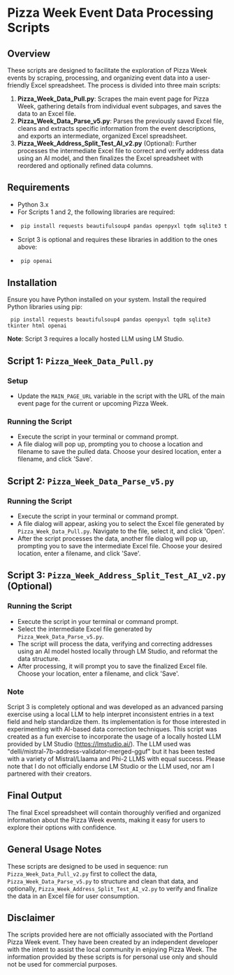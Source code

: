 # Pizza Week Event Data Processing Scripts

## Overview

These scripts are designed to facilitate the exploration of Pizza Week events by scraping, processing, and organizing event data into a user-friendly Excel spreadsheet. The process is divided into three main scripts:

1. **Pizza_Week_Data_Pull.py**: Scrapes the main event page for Pizza Week, gathering details from individual event subpages, and saves the data to an Excel file.
2. **Pizza_Week_Data_Parse_v5.py**: Parses the previously saved Excel file, cleans and extracts specific information from the event descriptions, and exports an intermediate, organized Excel spreadsheet.
3. **Pizza_Week_Address_Split_Test_AI_v2.py** (Optional): Further processes the intermediate Excel file to correct and verify address data using an AI model, and then finalizes the Excel spreadsheet with reordered and optionally refined data columns.

## Requirements

- Python 3.x
- For Scripts 1 and 2, the following libraries are required:
- 
    ```sh
     pip install requests beautifulsoup4 pandas openpyxl tqdm sqlite3 tkinter html
- Script 3 is optional and requires these libraries in addition to the ones above:
-   ```sh
     pip openai
## Installation

Ensure you have Python installed on your system. Install the required Python libraries using pip:

 
     pip install requests beautifulsoup4 pandas openpyxl tqdm sqlite3 tkinter html openai
     


**Note**: Script 3 requires a locally hosted LLM using LM Studio.

## Script 1: `Pizza_Week_Data_Pull.py`

### Setup
- Update the `MAIN_PAGE_URL` variable in the script with the URL of the main event page for the current or upcoming Pizza Week.

### Running the Script
- Execute the script in your terminal or command prompt.
- A file dialog will pop up, prompting you to choose a location and filename to save the pulled data. Choose your desired location, enter a filename, and click 'Save'.

## Script 2: `Pizza_Week_Data_Parse_v5.py`

### Running the Script
- Execute the script in your terminal or command prompt.
- A file dialog will appear, asking you to select the Excel file generated by `Pizza_Week_Data_Pull.py`. Navigate to the file, select it, and click 'Open'.
- After the script processes the data, another file dialog will pop up, prompting you to save the intermediate Excel file. Choose your desired location, enter a filename, and click 'Save'.

## Script 3: `Pizza_Week_Address_Split_Test_AI_v2.py` (Optional)

### Running the Script
- Execute the script in your terminal or command prompt.
- Select the intermediate Excel file generated by `Pizza_Week_Data_Parse_v5.py`.
- The script will process the data, verifying and correcting addresses using an AI model hosted locally through LM Studio, and reformat the data structure.
- After processing, it will prompt you to save the finalized Excel file. Choose your location, enter a filename, and click 'Save'.

### Note
Script 3 is completely optional and was developed as an advanced parsing exercise using a local LLM to help interpret inconsistent entries in a text field and help standardize them. Its implementation is for those interested in experimenting with AI-based data correction techniques. This script was created as a fun exercise to incorporate the usage of a locally hosted LLM provided by LM Studio (https://lmstudio.ai/). The LLM used was "delli/mistral-7b-address-validator-merged-gguf" but it has been tested with a variety of Mistral/Llaama and Phi-2 LLMS with equal success.  Please note that I do not officially endorse LM Studio or the LLM used, nor am I partnered with their creators.

## Final Output
The final Excel spreadsheet will contain thoroughly verified and organized information about the Pizza Week events, making it easy for users to explore their options with confidence.

## General Usage Notes
These scripts are designed to be used in sequence: run `Pizza_Week_Data_Pull_v2.py` first to collect the data, `Pizza_Week_Data_Parse_v5.py` to structure and clean that data, and optionally, `Pizza_Week_Address_Split_Test_AI_v2.py` to verify and finalize the data in an Excel file for user consumption.

## Disclaimer
The scripts provided here are not officially associated with the Portland Pizza Week event. They have been created by an independent developer with the intent to assist the local community in enjoying Pizza Week. The information provided by these scripts is for personal use only and should not be used for commercial purposes.

